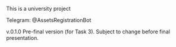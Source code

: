 This is a university project 

Telegram: @AssetsRegistrationBot

v.0.1.0
Pre-final version (for Task 3).
Subject to change before final presentation.

